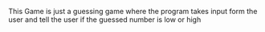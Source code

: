 This Game is just a guessing game where the program takes input form the user and tell the user if the guessed number is low or high

